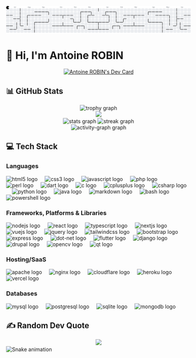 <picture>
  <source media="(prefers-color-scheme: dark)"
    srcset="https://raw.githubusercontent.com/Atineon/Atineon/output/pacman-contribution-graph-dark.svg">
  <source media="(prefers-color-scheme: light)"
    srcset="https://raw.githubusercontent.com/Atineon/Atineon/output/pacman-contribution-graph.svg">
  <img alt="pacman contribution graph"
    src="https://raw.githubusercontent.com/Atineon/Atineon/output/pacman-contribution-graph.svg">
</picture>

<h1>👋 Hi, I'm Antoine ROBIN</h1>
<div align=center>
  <a href="https://app.daily.dev/atineon">
    <img src="https://api.daily.dev/devcards/v2/r2C7crwCKGnhOxj3jf2Nd.png?type=default&r=sic" width="356"
      alt="Antoine ROBIN's Dev Card" />
  </a>
</div>

<h2>📊 GitHub Stats</h2>
<div align="center">
  <img
    src="https://github-profile-trophy.vercel.app?username=Atineon&theme=discord&column=-1&row=1&margin-w=8&margin-h=8&no-bg=false&no-frame=true&order=4"
    height="150" alt="trophy graph" />
  <br>
  <img
    src="https://github-contributor-stats.vercel.app/api?username=Atineon&limit=5&theme=cobalt2&hide_border=true&combine_all_yearly_contributions=true" />
  <br>
  <img
    src="https://github-readme-stats.vercel.app/api?username=Atineon&hide_title=false&hide_rank=false&show_icons=true&include_all_commits=true&count_private=true&disable_animations=false&theme=cobalt2&locale=en&hide_border=true&order=1"
    height="150" alt="stats graph" />
  <img
    src="https://streak-stats.demolab.com?user=Atineon&locale=en&mode=weekly&theme=cobalt2&hide_border=true&border_radius=5&order=3"
    height="150" alt="streak graph" />
  <br>
  <img
    src="https://github-readme-activity-graph.vercel.app/graph?username=Atineon&radius=16&theme=cobalt&area=true&order=5&hide_border=true"
    height="300" alt="activity-graph graph" />
</div>

<h2>💻 Tech Stack</h2>
<h3>Languages</h3>
<div align="left">
  <img src="https://skillicons.dev/icons?i=html" height="40" alt="html5 logo" />
  <img width="12" />
  <img src="https://skillicons.dev/icons?i=css" height="40" alt="css3 logo" />
  <img width="12" />
  <img src="https://skillicons.dev/icons?i=js" height="40" alt="javascript logo" />
  <img width="12" />
  <img src="https://skillicons.dev/icons?i=php" height="40" alt="php logo" />
  <img width="12" />
  <img src="https://skillicons.dev/icons?i=perl" height="40" alt="perl logo" />
  <img width="12" />
  <img src="https://skillicons.dev/icons?i=dart" height="40" alt="dart logo" />
  <img width="12" />
  <img src="https://skillicons.dev/icons?i=c" height="40" alt="c logo" />
  <img width="12" />
  <img src="https://skillicons.dev/icons?i=cpp" height="40" alt="cplusplus logo" />
  <img width="12" />
  <img src="https://skillicons.dev/icons?i=cs" height="40" alt="csharp logo" />
  <img width="12" />
  <img src="https://skillicons.dev/icons?i=py" height="40" alt="python logo" />
  <img width="12" />
  <img src="https://skillicons.dev/icons?i=java" height="40" alt="java logo" />
  <img width="12" />
  <img src="https://skillicons.dev/icons?i=md" height="40" alt="markdown logo" />
  <img width="12" />
  <img src="https://skillicons.dev/icons?i=bash" height="40" alt="bash logo" />
  <img width="12" />
  <img src="https://skillicons.dev/icons?i=powershell" height="40" alt="powershell logo" />
</div>

<h3>Frameworks, Platforms & Libraries</h3>
<div align="left">
  <img src="https://skillicons.dev/icons?i=nodejs" height="40" alt="nodejs logo" />
  <img width="12" />
  <img src="https://skillicons.dev/icons?i=react" height="40" alt="react logo" />
  <img width="12" />
  <img src="https://skillicons.dev/icons?i=ts" height="40" alt="typescript logo" />
  <img width="12" />
  <img src="https://skillicons.dev/icons?i=nextjs" height="40" alt="nextjs logo" />
  <img width="12" />
  <img src="https://skillicons.dev/icons?i=vue" height="40" alt="vuejs logo" />
  <img width="12" />
  <img src="https://skillicons.dev/icons?i=jquery" height="40" alt="jquery logo" />
  <img width="12" />
  <img src="https://skillicons.dev/icons?i=tailwind" height="40" alt="tailwindcss logo" />
  <img width="12" />
  <img src="https://skillicons.dev/icons?i=bootstrap" height="40" alt="bootstrap logo" />
  <img width="12" />
  <img src="https://skillicons.dev/icons?i=express" height="40" alt="express logo" />
  <img width="12" />
  <img src="https://skillicons.dev/icons?i=dotnet" height="40" alt="dot-net logo" />
  <img width="12" />
  <img src="https://skillicons.dev/icons?i=flutter" height="40" alt="flutter logo" />
  <img width="12" />
  <img src="https://skillicons.dev/icons?i=django" height="40" alt="django logo" />
  <img width="12" />
  <img src="https://cdn.simpleicons.org/drupal/0678BE" height="40" alt="drupal logo" />
  <img width="12" />
  <img src="https://cdn.simpleicons.org/opencv/5C3EE8" height="40" alt="opencv logo" />
  <img width="12" />
  <img src="https://skillicons.dev/icons?i=qt" height="40" alt="qt logo" />
</div>

<h3>Hosting/SaaS</h3>
<div align="left">
  <img src="https://cdn.simpleicons.org/apache/D22128" height="40" alt="apache logo" />
  <img width="12" />
  <img src="https://skillicons.dev/icons?i=nginx" height="40" alt="nginx logo" />
  <img width="12" />
  <img src="https://skillicons.dev/icons?i=cloudflare" height="40" alt="cloudflare logo" />
  <img width="12" />
  <img src="https://skillicons.dev/icons?i=heroku" height="40" alt="heroku logo" />
  <img width="12" />
  <img src="https://skillicons.dev/icons?i=vercel" height="40" alt="vercel logo" />
</div>

<h3>Databases</h3>
<div align="left">
  <img src="https://skillicons.dev/icons?i=mysql" height="40" alt="mysql logo" />
  <img width="12" />
  <img src="https://skillicons.dev/icons?i=postgres" height="40" alt="postgresql logo" />
  <img width="12" />
  <img src="https://skillicons.dev/icons?i=sqlite" height="40" alt="sqlite logo" />
  <img width="12" />
  <img src="https://skillicons.dev/icons?i=mongodb" height="40" alt="mongodb logo" />
</div>

<h2>✍️ Random Dev Quote</h2>
<div align="center">
  <img src="https://quotes-github-readme.vercel.app/api?type=horizontal&theme=radical" />
</div>

<img src="https://raw.githubusercontent.com/Atineon/Atineon/output/snake.svg" alt="Snake animation" />